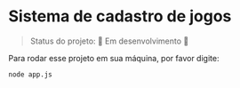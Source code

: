 # Sistema de cadastro de jogos

> Status do projeto: 🚧 Em desenvolvimento 🚧

Para rodar esse projeto em sua máquina, por favor digite:

```
node app.js
```
